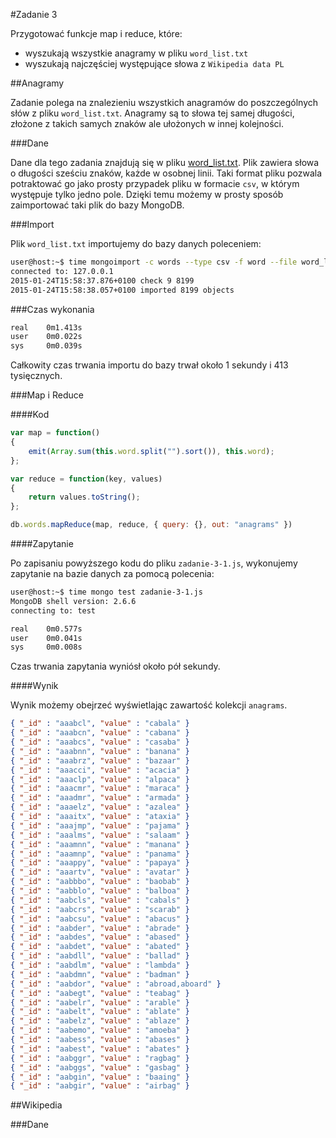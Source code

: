 #Zadanie 3

Przygotować funkcje map i reduce, które:

* wyszukają wszystkie anagramy w pliku `word_list.txt`
* wyszukają najczęściej występujące słowa z `Wikipedia data PL`

##Anagramy

Zadanie polega na znalezieniu wszystkich anagramów do poszczególnych słów z pliku `word_list.txt`. Anagramy są to słowa tej samej długości, złożone z takich samych znaków ale ułożonych w innej kolejności.

###Dane

Dane dla tego zadania znajdują się w pliku [word_list.txt](http://wbzyl.inf.ug.edu.pl/nosql/doc/data/word_list.txt). Plik zawiera słowa o długości sześciu znaków, każde w osobnej linii. Taki format pliku pozwala potraktować go jako prosty przypadek pliku w formacie `csv`, w którym występuje tylko jedno pole. Dzięki temu możemy w prosty sposób zaimportować taki plik do bazy MongoDB.

###Import

Plik `word_list.txt` importujemy do bazy danych poleceniem:

```sh
user@host:~$ time mongoimport -c words --type csv -f word --file word_list.txt
connected to: 127.0.0.1
2015-01-24T15:58:37.876+0100 check 9 8199
2015-01-24T15:58:38.057+0100 imported 8199 objects
```

###Czas wykonania

```sh
real    0m1.413s
user    0m0.022s
sys     0m0.039s
```

Całkowity czas trwania importu do bazy trwał około 1 sekundy i 413 tysięcznych.

###Map i Reduce

####Kod

```js
var map = function()
{
    emit(Array.sum(this.word.split("").sort()), this.word);
};

var reduce = function(key, values)
{
    return values.toString();
};

db.words.mapReduce(map, reduce, { query: {}, out: "anagrams" })
```

####Zapytanie

Po zapisaniu powyższego kodu do pliku `zadanie-3-1.js`, wykonujemy zapytanie na bazie danych za pomocą polecenia:

```sh
user@host:~$ time mongo test zadanie-3-1.js
MongoDB shell version: 2.6.6
connecting to: test

real    0m0.577s
user    0m0.041s
sys     0m0.008s
```

Czas trwania zapytania wyniósł około pół sekundy.

####Wynik

Wynik możemy obejrzeć wyświetlając zawartość kolekcji `anagrams`.

```json
{ "_id" : "aaabcl", "value" : "cabala" }
{ "_id" : "aaabcn", "value" : "cabana" }
{ "_id" : "aaabcs", "value" : "casaba" }
{ "_id" : "aaabnn", "value" : "banana" }
{ "_id" : "aaabrz", "value" : "bazaar" }
{ "_id" : "aaacci", "value" : "acacia" }
{ "_id" : "aaaclp", "value" : "alpaca" }
{ "_id" : "aaacmr", "value" : "maraca" }
{ "_id" : "aaadmr", "value" : "armada" }
{ "_id" : "aaaelz", "value" : "azalea" }
{ "_id" : "aaaitx", "value" : "ataxia" }
{ "_id" : "aaajmp", "value" : "pajama" }
{ "_id" : "aaalms", "value" : "salaam" }
{ "_id" : "aaamnn", "value" : "manana" }
{ "_id" : "aaamnp", "value" : "panama" }
{ "_id" : "aaappy", "value" : "papaya" }
{ "_id" : "aaartv", "value" : "avatar" }
{ "_id" : "aabbbo", "value" : "baobab" }
{ "_id" : "aabblo", "value" : "balboa" }
{ "_id" : "aabcls", "value" : "cabals" }
{ "_id" : "aabcrs", "value" : "scarab" }
{ "_id" : "aabcsu", "value" : "abacus" }
{ "_id" : "aabder", "value" : "abrade" }
{ "_id" : "aabdes", "value" : "abased" }
{ "_id" : "aabdet", "value" : "abated" }
{ "_id" : "aabdll", "value" : "ballad" }
{ "_id" : "aabdlm", "value" : "lambda" }
{ "_id" : "aabdmn", "value" : "badman" }
{ "_id" : "aabdor", "value" : "abroad,aboard" }
{ "_id" : "aabegt", "value" : "teabag" }
{ "_id" : "aabelr", "value" : "arable" }
{ "_id" : "aabelt", "value" : "ablate" }
{ "_id" : "aabelz", "value" : "ablaze" }
{ "_id" : "aabemo", "value" : "amoeba" }
{ "_id" : "aabess", "value" : "abases" }
{ "_id" : "aabest", "value" : "abates" }
{ "_id" : "aabggr", "value" : "ragbag" }
{ "_id" : "aabggs", "value" : "gasbag" }
{ "_id" : "aabgin", "value" : "baaing" }
{ "_id" : "aabgir", "value" : "airbag" }
```

##Wikipedia

###Dane
